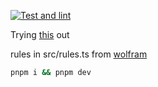 [![Test and lint](https://github.com/kavsingh/cellular-automaton/actions/workflows/test-and-lint.yaml/badge.svg)](https://github.com/kavsingh/cellular-automaton/actions/workflows/test-and-lint.yaml)

Trying [this](https://www.youtube.com/watch?v=bc-fVdbjAwk) out

rules in src/rules.ts from [wolfram](http://atlas.wolfram.com/01/01/)

```zsh
pnpm i && pnpm dev
```
